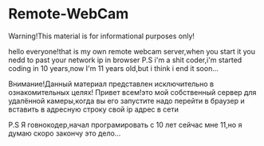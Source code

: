 # Remote-WebCam
Warning!This material is for informational purposes only!

hello everyone!that is my own remote webcam server,when you start it you nedd to past your network ip in browser 
P.S i'm a shit coder,i'm started coding in 10 years,now I'm 11 years old,but i think i end it soon...

Внимание!Данный материал представлен исключительно в ознакомительных целях!
Привет всем!это мой собственный сервер для удалённой камеры,когда вы его запустите надо перейти в браузер и вставить в адресную строку свой ip адрес в сети 

P.S Я говнокодер,начал програмировать с 10 лет сейчас мне 11,но я думаю скоро закончу это дело...
